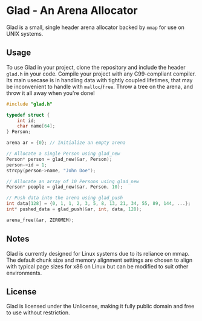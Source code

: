 # Glad - An Arena Allocator

Glad is a small, single header arena allocator backed by `mmap` for use on UNIX systems.

## Usage
To use Glad in your project, clone the repository and include the header `glad.h` in your code. Compile your project with any C99-compliant compiler. Its main usecase is in handling data with tightly coupled lifetimes, that may be inconvenient to handle with `malloc`/`free`. Throw a tree on the arena, and throw it all away when you're done!


```c
#include "glad.h"

typedef struct {
    int id;
    char name[64];
} Person;

arena ar = {0}; // Initialize an empty arena

// Allocate a single Person using glad_new
Person* person = glad_new(&ar, Person); 
person->id = 1;
strcpy(person->name, "John Doe");

// Allocate an array of 10 Persons using glad_new
Person* people = glad_new(&ar, Person, 10);

// Push data into the arena using glad_push
int data[128] = {0, 1, 1, 2, 3, 5, 8, 13, 21, 34, 55, 89, 144, ...};
int* pushed_data = glad_push(&ar, int, data, 128);

arena_free(&ar, ZEROMEM);
```


## Notes

Glad is currently designed for Linux systems due to its reliance on mmap. The default chunk size and memory alignment settings are chosen to align with typical page sizes for x86 on Linux but can be modified to suit other environments.

## License

Glad is licensed under the Unlicense, making it fully public domain and free to use without restriction.
